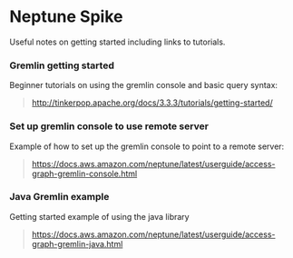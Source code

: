 # Neptune Spike
Useful notes on getting started including links to tutorials.

### Gremlin getting started
Beginner tutorials on using the gremlin console and basic query syntax:

> http://tinkerpop.apache.org/docs/3.3.3/tutorials/getting-started/ 

### Set up gremlin console to use remote server
Example of how to set up the gremlin console to point to a remote server:

> https://docs.aws.amazon.com/neptune/latest/userguide/access-graph-gremlin-console.html

### Java Gremlin example
Getting started example of using the java library
> https://docs.aws.amazon.com/neptune/latest/userguide/access-graph-gremlin-java.html
